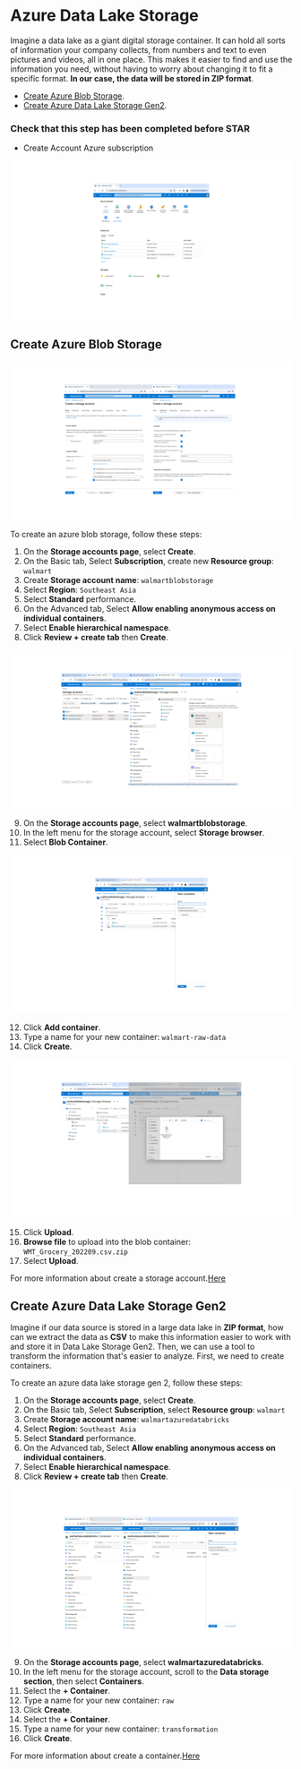 # Azure Data Lake Storage
Imagine a data lake as a giant digital storage container. It can hold all sorts of information your company collects, from numbers and text to even pictures and videos, all in one place. This makes it easier to find and use the information you need, without having to worry about changing it to fit a specific format. **In our case, the data will be stored in ZIP format**.

- [Create Azure Blob Storage](01-storage-accounts.md#).<br>
- [Create Azure Data Lake Storage Gen2](01-storage-accounts.md#Create-Azure-Data-Lake-Storage-Gen2).<br>

### Check that this step has been completed before STAR
- Create Account Azure subscription

![0](/images/1.png)

## Create Azure Blob Storage

![0](/images/2.png)

To create an azure blob storage, follow these steps:
1. On the **Storage accounts page**, select **Create**.
2. On the Basic tab, Select **Subscription**, create new **Resource group**: `walmart`
3. Create **Storage account name**: `walmartblobstorage`
4. Select **Region**: `Southeast Asia`
5. Select **Standard** performance.
6. On the Advanced tab, Select **Allow enabling anonymous access on individual containers**.
7. Select **Enable hierarchical namespace**.
8. Click **Review + create tab** then **Create**.

![0](/images/3.png)

9. On the **Storage accounts page**, select **walmartblobstorage**.
10. In the left menu for the storage account, select **Storage browser**.
11. Select **Blob Container**.

![0](/images/4.png)

12. Click **Add container**.
13. Type a name for your new container: `walmart-raw-data`
14. Click **Create**.

![0](/images/5.png)

15. Click **Upload**.
16. **Browse file** to upload into the blob container: `WMT_Grocery_202209.csv.zip`
17. Select **Upload**.

For more information about create a storage account.[Here](https://learn.microsoft.com/en-us/azure/storage/common/storage-account-create?toc=%2Fazure%2Fstorage%2Fblobs%2Ftoc.json&tabs=azure-portal)

## Create Azure Data Lake Storage Gen2
Imagine if our data source is stored in a large data lake in **ZIP format**, how can we extract the data as **CSV** to make this information easier to work with and store it in Data Lake Storage Gen2. Then, we can use a tool to transform the information that's easier to analyze. First, we need to create containers.

To create an azure data lake storage gen 2, follow these steps:
1. On the **Storage accounts page**, select **Create**.
2. On the Basic tab, Select **Subscription**, select **Resource group**: `walmart`
3. Create **Storage account name**: `walmartazuredatabricks`
4. Select **Region**: `Southeast Asia`
5. Select **Standard** performance.
6. On the Advanced tab, Select **Allow enabling anonymous access on individual containers**.
7. Select **Enable hierarchical namespace**.
8. Click **Review + create tab** then **Create**.

![0](/images/6.png)

9. On the **Storage accounts page**, select **walmartazuredatabricks**.
10. In the left menu for the storage account, scroll to the **Data storage section**, then select **Containers**.
11. Select the **+ Container**.
12. Type a name for your new container: `raw`
13. Click **Create**.
14. Select the **+ Container**.
15. Type a name for your new container: `transformation` 
13. Click **Create**.

For more information about create a container.[Here](https://learn.microsoft.com/en-us/azure/storage/blobs/storage-quickstart-blobs-portal)
